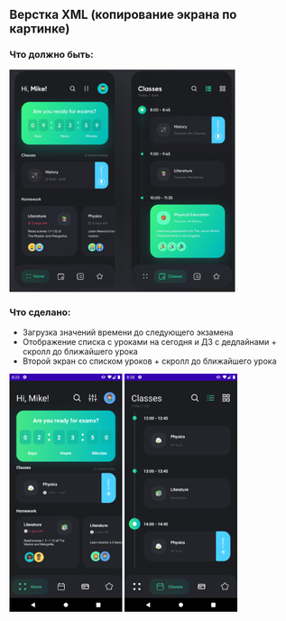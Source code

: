 ## Верстка XML (копирование экрана по картинке)

### Что должно быть:

<img src="image/base.jpeg" alt="base.jpeg" width="400"/>  

### Что сделано:
* Загрузка значений времени до следующего экзамена
* Отображение списка с уроками на сегодня и ДЗ с дедлайнами + скролл до ближайшего урока
* Второй экран со списком уроков + скролл до ближайшего урока

<img src="image/Screenshot_1657052450.png" alt="Screenshot_1657052450.png" width="200"/>  <img src="image/Screenshot_1657053538.png" alt="Screenshot_1657053538.png" width="200"/>